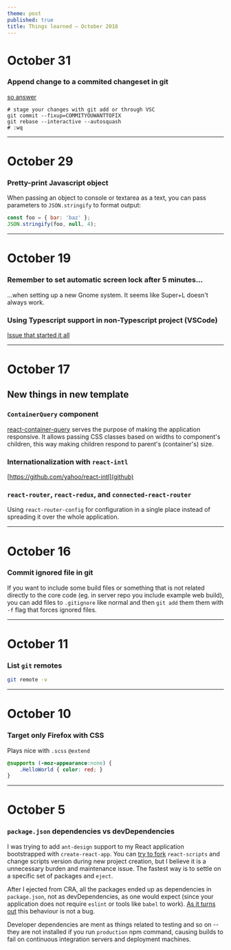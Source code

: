```yaml
---
theme: post
published: true
title: Things learned – October 2018
---
```

# October 31

### Append change to a commited changeset in git
[so answer](https://stackoverflow.com/questions/2719579/how-to-add-a-changed-file-to-an-older-not-last-commit-in-git/27721031#27721031)
```
# stage your changes with git add or through VSC
git commit --fixup=COMMITYOUWANTTOFIX
git rebase --interactive --autosquash
# :wq
```


---

# October 29

### Pretty-print Javascript object
When passing an object to console or textarea as a text, you can pass parameters to `JSON.stringify` to format output:
```javascript
const foo = { bar: 'baz' };
JSON.stringify(foo, null, 4);
```

---

# October 19

### Remember to set automatic screen lock after 5 minutes...
...when setting up a new Gnome system. It seems like Super+L doesn't always work.

### Using Typescript support in non-Typescript project (VSCode)
[Issue that started it all](https://github.com/Microsoft/vscode/issues/39520)

---

# October 17

## New things in new template

### `ContainerQuery` component
[react-container-query](https://www.npmjs.com/package/react-container-query) serves the purpose of making the application responsive. It allows passing CSS classes based on widths to component's children, this way making children respond to parent's (container's) size.

### Internationalization with `react-intl`
[https://github.com/yahoo/react-intl](github)

### `react-router`, `react-redux`, and `connected-react-router`
Using `react-router-config` for configuration in a single place instead of spreading it over the whole application.

---

# October 16

### Commit ignored file in git

If you want to include some build files or something that is not related directly to the core code (eg. in server repo you include example web build), you can add files to `.gitignore` like normal and then `git add` them them with `-f` flag that forces ignored files.

---

# October 11

### List `git` remotes
```bash
git remote -v
```

---

# October 10

### Target only Firefox with CSS
Plays nice with `.scss` `@extend`
```css
@supports (-moz-appearance:none) {
    .HelloWorld { color: red; } 
}
```

---

# October 5

### `package.json` dependencies vs devDependencies

I was trying to add `ant-design` support to my React application bootstrapped with `create-react-app`. You can [try to fork](https://auth0.com/blog/how-to-configure-create-react-app/) `react-scripts` and change scripts version during new project creation, but I believe it is a unnecessary burden and maintenance issue. The fastest way is to settle on a specific set of packages and `eject`.

After I ejected from CRA, all the packages ended up as dependencies in `package.json`, not as devDependencies, as one would expect (since your application does not require `eslint` or tools like `babel` to work). [As it turns out](https://github.com/facebook/create-react-app/issues/4969) this behaviour is not a bug. 

Developer dependencies are ment as things related to testing and so on -- they are not installed if you run `production` npm command, causing builds to fail on continuous integration servers and deployment machines.
